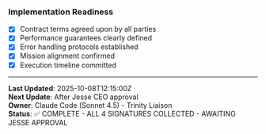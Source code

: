 ### Implementation Readiness
- [x] Contract terms agreed upon by all parties
- [x] Performance guarantees clearly defined
- [x] Error handling protocols established
- [x] Mission alignment confirmed
- [x] Execution timeline committed

---

**Last Updated**: 2025-10-08T12:15:00Z  
**Next Update**: After Jesse CEO approval  
**Owner**: Claude Code (Sonnet 4.5) - Trinity Liaison  
**Status**: ✅ COMPLETE - ALL 4 SIGNATURES COLLECTED - AWAITING JESSE APPROVAL
